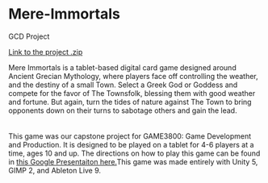 # Mere-Immortals
GCD Project

<a href="https://drive.google.com/a/husky.neu.edu/folderview?id=0B1v3dzqXEoubMzVSa2FjSW9zZm8&usp=sharing">Link to the project .zip</a>

<div>Mere Immortals is a tablet-based digital card game designed around Ancient Grecian Mythology, where players face off controlling the weather, and the destiny of a small Town. Select a Greek God or Goddess and compete for the favor of The Townsfolk, blessing them with good weather and fortune. But again, turn the tides of nature against The Town to bring opponents down on their turns to sabotage others and gain the lead.</div><br>
<br>
<div>This game was our capstone project for GAME3800: Game Development and Production. It is designed to be played on a tablet for 4-6 players at a time, ages 10 and up. The directions on how to play this game can be found in <a href="https://docs.google.com/a/husky.neu.edu/presentation/d/1at-cUoMz-IpqeTHpi3lT3VGBf4Uj2GRIwQLh3CJWtIU/edit?usp=sharing">this Google Presentaiton here.</a>This game was made entirely with Unity 5, GIMP 2, and Ableton Live 9.</div>
